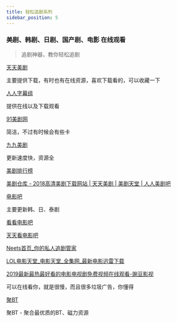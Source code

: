 ```yaml
---
title: 轻松追剧系列
sidebar_position: 5
---
```


### 美剧、韩剧、日剧、国产剧、电影 在线观看

>  追剧神器，教你轻松追剧

[天天美剧](http://www.ttzmz.vip/)

主要提供下载，有时也有在线资源，喜欢下载看的，可以收藏一下

[人人字幕组](http://www.zmz2019.com/)

提供在线以及下载观看

[91美剧网](https://91mjw.com/)

简洁，不过有时候会有些卡

[九九美剧](https://www.99meijutv.com/)

更新速度快，资源全

[美剧排行榜](https://www.meijutop.com/)

[美剧仓库 - 2018高清美剧下载网站 | 天天美剧 | 美剧天堂 | 人人美剧吧](http://www.meijuck.com/)

[电影吧](http://www.dianyingbars.com/)

主要更新韩、日、泰剧

[看看电影吧](http://kkdy8.vip/)

[天天看电影吧](http://www.ttkdyb.com/)

[Neets首页_你的私人追剧管家](https://neets.cc/)

[LOL电影天堂_电影天堂_全集网_最新电影迅雷下载](https://www.loldytt.com/)

[2019最新最热最好看的电影电视剧免费视频在线观看-豌豆影视](https://www.wandouys.com/)

可以在线看你，就是很慢，而且很多垃圾广告，你懂得

[聚BT](https://www.jubt.net/cn/index.html#)

聚BT - 聚合最优质的BT、磁力资源

